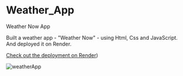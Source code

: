 # Weather_App
Weather Now App

Built a weather app - "Weather Now" - using Html, Css and JavaScript.  
And deployed it on Render.    

[Check out the deployment on Render](https://weather-now10.onrender.com/))   


![weatherApp](https://github.com/user-attachments/assets/c0fa84eb-e48b-4e90-9398-b83026fa85cb)
